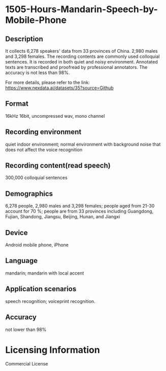 # 1505-Hours-Mandarin-Speech-by-Mobile-Phone


## Description
It collects 6,278 speakers' data from 33 provinces of China. 2,980 males and 3,298 females. The recording contents are commonly used colloquial sentences. It is recorded in both quiet and noisy environment. Annotated texts are transcribed and proofread by professional annotators. The accuracy is not less than 98%.

For more details, please refer to the link: https://www.nexdata.ai/datasets/35?source=Github


## Format
16kHz 16bit, uncompressed wav, mono channel

## Recording environment
quiet indoor environment; normal environment with background noise that does not affect the voice recognition

## Recording content(read speech)
300,000 colloquial sentences

## Demographics
6,278 people, 2,980 males and 3,298 females; people aged from 21-30 account for 70 %; people are from 33 provinces including Guangdong, Fujian, Shandong, Jiangsu, Beijing, Hunan, and Jiangxi

## Device
Android mobile phone, iPhone

## Language
mandarin; mandarin with local accent

## Application scenarios
speech recognition; voiceprint recognition.

## Accuracy
not lower than 98%

# Licensing Information
Commercial License
